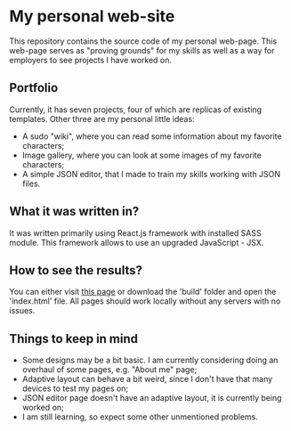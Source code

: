 # My personal web-site

This repository contains the source code of my personal web-page.
This web-page serves as "proving grounds" for my skills as well as a way for employers to see projects I have worked on.

## Portfolio

Currently, it has seven projects, four of which are replicas of existing templates. 
Other three are my personal little ideas:

+ A sudo "wiki", where you can read some information about my favorite characters;
+ Image gallery, where you can look at some images of my favorite characters;
+ A simple JSON editor, that I made to train my skills working with JSON files.

## What it was written in?

It was written primarily using React.js framework with installed SASS module. This framework allows to use an upgraded JavaScript - JSX.

## How to see the results?

You can either visit [this page](https://srysis.github.io/my_web_page_react/) or download the 'build' folder and open the 'index.html' file.
All pages should work locally without any servers with no issues.

## Things to keep in mind

+ Some designs may be a bit basic. I am currently considering doing an overhaul of some pages, e.g. "About me" page;
+ Adaptive layout can behave a bit weird, since I don't have that many devices to test my pages on;
+ JSON editor page doesn't have an adaptive layout, it is currently being worked on;
+ I am still learning, so expect some other unmentioned problems.